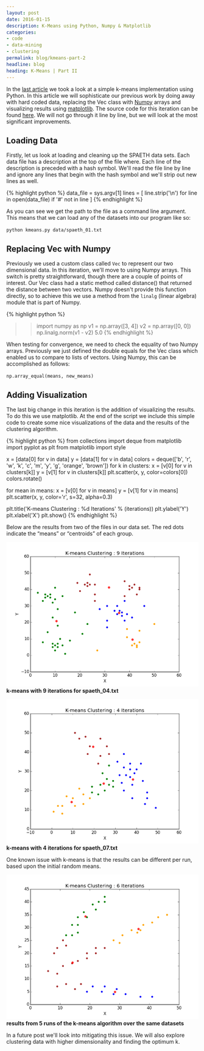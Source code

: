 ```yaml
---
layout: post
date: 2016-01-15
description: K-Means using Python, Numpy & Matplotlib
categories:
- code
- data-mining
- clustering
permalink: blog/kmeans-part-2
headline: blog
heading: K-Means | Part II
---
```


In the [last article](/blog/kmeans-part-1) we took a look at a simple k-means implementation using Python. In this article we will sophisticate our previous work by doing away with hard coded data, replacing the Vec class with [Numpy](http://www.numpy.org/) arrays and visualizing results using [matplotlib](http://matplotlib.org/). The source code for this iteration can be found [here](https://github.com/jeremyfromearth/k-means). We will not go through it line by line, but we will look at the most significant improvements.

## Loading Data
Firstly, let us look at loading and cleaning up the SPAETH data sets. Each data file has a description at the top of the file where. Each line of the description is preceded with a hash symbol. We'll read the file line by line and ignore any lines that begin with the hash symbol and we'll strip out new lines as well.

{% highlight python %}
data_file = sys.argv[1]
lines = [
   line.strip('\n') for line in open(data_file) if '#' not in line
]
{% endhighlight %}

As you can see we get the path to the file as a command line argument. This means that we can load any of the datasets into our program like so:

`python kmeans.py data/spaeth_01.txt`

## Replacing Vec with Numpy
Previously we used a custom class called `Vec` to represent our two dimensional data. In this iteration, we'll move to using Numpy arrays. This switch is pretty straightforward, though there are a couple of points of interest. Our Vec class had a static method called distance() that returned the distance between two vectors. Numpy doesn't provide this function directly, so to achieve this we use a method from the `linalg` (linear algebra) module that is part of Numpy.

{% highlight python %}
>> import numpy as np
>> v1 = np.array([3, 4])
>> v2 = np.array([0, 0])
>> np.linalg.norm(v1 - v2)
>> 5.0
{% endhighlight %}

When testing for convergence, we need to check the equality of two Numpy arrays. Previously we just defined the double equals for the Vec class which enabled us to compare to lists of vectors. Using Numpy, this can be accomplished as follows:

`np.array_equal(means, new_means)`

## Adding Visualization
The last big change in this iteration is the addition of visualizing the results. To do this we use matplotlib. At the end of the script we include this simple code to create some nice visualizations of the data and the results of the clustering algorithm.

{% highlight python %}
from collections import deque
from matplotlib import pyplot as plt
from matplotlib import style

x = [data[0] for v in data]
y = [data[1] for v in data]
colors = deque(['b', 'r', 'w', 'k', 'c', 'm', 'y', 'g', 'orange', 'brown'])
for k in clusters:
    x = [v[0] for v in clusters[k]]
    y = [v[1] for v in clusters[k]]
    plt.scatter(x, y, color=colors[0])
    colors.rotate()

for mean in means:
    x = [v[0] for v in means]
    y = [v[1] for v in means]
    plt.scatter(x, y, color='r', s=32, alpha=0.3)

plt.title('K-means Clustering : %d Iterations' % (iterations))
plt.ylabel('Y')
plt.xlabel('X')
plt.show()
{% endhighlight %}

Below are the results from two of the files in our data set. The red dots indicate the “means” or “centroids” of each group.

![k-means 9 iterations on spaeth 4](/assets/images/blog/k-means-9-iters-spaeth-04.png)
__k-means with 9 iterations for spaeth_04.txt__

![k-means 4 iterations on spaeth 7](/assets/images/blog/k-means-4-iters-spaeth-07.png)
__k-means with 4 iterations for spaeth_07.txt__

One known issue with k-means is that the results can be different per run, based upon the initial random means.

![k-means multiple runs](/assets/images/blog/k-means-multiple_runs.gif)
__results from 5 runs of the k-means algorithm over the same datasets__

In a future post we'll look into mitigating this issue. We will also explore clustering data with higher dimensionality and finding the optimum k.
